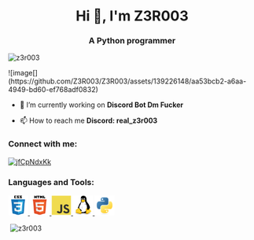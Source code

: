 <h1 align="center">Hi 👋, I'm Z3R003</h1>
<h3 align="center">A Python programmer</h3>

<p align="left"> <img src="https://komarev.com/ghpvc/?username=z3r003&label=Profile%20views&color=0e75b6&style=flat" alt="z3r003" /> </p>
![image[](https://github.com/Z3R003/Z3R003/assets/139226148/aa53bcb2-a6aa-4949-bd60-ef768adf0832)

- 🔭 I’m currently working on **Discord Bot Dm Fucker**

- 📫 How to reach me **Discord: real_z3r003**

<h3 align="left">Connect with me:</h3>
<p align="left">
<a href="https://discord.gg/Zuq4k4fCn" target="blank"><img align="center" src="https://raw.githubusercontent.com/rahuldkjain/github-profile-readme-generator/master/src/images/icons/Social/discord.svg" alt="jfCpNdxKk" height="30" width="40" /></a>
</p>

<h3 align="left">Languages and Tools:</h3>
<p align="left"> <a href="https://www.w3schools.com/css/" target="_blank" rel="noreferrer"> <img src="https://raw.githubusercontent.com/devicons/devicon/master/icons/css3/css3-original-wordmark.svg" alt="css3" width="40" height="40"/> </a> <a href="https://www.w3.org/html/" target="_blank" rel="noreferrer"> <img src="https://raw.githubusercontent.com/devicons/devicon/master/icons/html5/html5-original-wordmark.svg" alt="html5" width="40" height="40"/> </a> <a href="https://developer.mozilla.org/en-US/docs/Web/JavaScript" target="_blank" rel="noreferrer"> <img src="https://raw.githubusercontent.com/devicons/devicon/master/icons/javascript/javascript-original.svg" alt="javascript" width="40" height="40"/> </a> <a href="https://www.linux.org/" target="_blank" rel="noreferrer"> <img src="https://raw.githubusercontent.com/devicons/devicon/master/icons/linux/linux-original.svg" alt="linux" width="40" height="40"/> </a> <a href="https://www.python.org" target="_blank" rel="noreferrer"> <img src="https://raw.githubusercontent.com/devicons/devicon/master/icons/python/python-original.svg" alt="python" width="40" height="40"/> </a> </p>

<p>&nbsp;<img align="center" src="https://github-readme-stats.vercel.app/api?username=z3r003&show_icons=true&locale=en" alt="z3r003" /></p>
